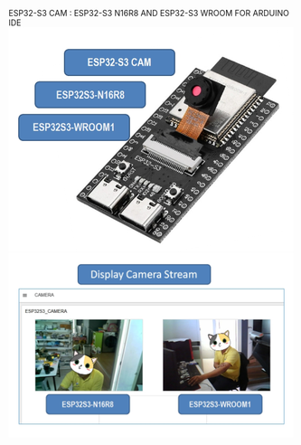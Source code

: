 ESP32-S3 CAM : ESP32-S3 N16R8 AND ESP32-S3 WROOM FOR ARDUINO IDE 
![image alt](https://github.com/Niwun-githup/ESP32-S3-CAMERA/blob/fe1c19601e9d59e7d35a66b37d9b70691aae1f98/1742803546458.jpg)
![image alt](https://github.com/Niwun-githup/ESP32-S3-CAMERA/blob/fe1c19601e9d59e7d35a66b37d9b70691aae1f98/1742803720480.jpg)
